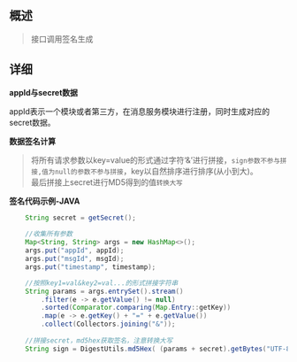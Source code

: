 ##  概述

> 接口调用签名生成

##  详细

**appId与secret数据**

appId表示一个模块或者第三方，在消息服务模块进行注册，同时生成对应的secret数据。

**数据签名计算**

> 将所有请求参数以key=value的形式通过字符‘&’进行拼接，`sign参数不参与拼接,值为null的参数不参与拼接`，key以自然排序进行排序(从小到大)。 <br />
> 最后拼接上secret进行MD5得到的值`转换大写`

**签名代码示例-JAVA**
```java
    String secret = getSecret();
    
    //收集所有参数
    Map<String, String> args = new HashMap<>();
    args.put("appId", appId);
    args.put("msgId", msgId);
    args.put("timestamp", timestamp);

    //按照key1=val&key2=val...的形式拼接字符串
    String params = args.entrySet().stream()
        .filter(e -> e.getValue() != null)
        .sorted(Comparator.comparing(Map.Entry::getKey))
        .map(e -> e.getKey() + "=" + e.getValue())
        .collect(Collectors.joining("&"));
    
    //拼接secret，md5hex获取签名，注意转换大写
    String sign = DigestUtils.md5Hex( (params + secret).getBytes("UTF-8") ).toUpperCase();
```